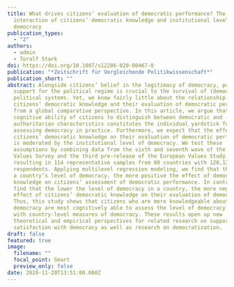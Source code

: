 ```yaml
---
title: What drives citizens’ evaluation of democratic performance? The
  interaction of citizens’ democratic knowledge and institutional level of
  democracy
publication_types:
  - "2"
authors:
  - admin
  - Toralf Stark
doi: https://doi.org/10.1007/s12286-020-00467-0
publication: "*Zeitschrift für Vergleichende Politikwissenschaft*"
publication_short: ""
abstract: Alongside citizens’ belief in the legitimacy of democracy, public
  support for the political regime is crucial to the survival of (democratic)
  political systems. Yet, we know fairly little about the relationship between
  citizens’ democratic knowledge and their evaluation of democratic performance
  from a global comparative perspective. In this article, we argue that the
  cognitive ability of citizens to distinguish between democratic and
  authoritarian characteristics constitutes the individual yardstick for
  assessing democracy in practice. Furthermore, we expect that the effect of
  citizens’ democratic knowledge on their evaluation of democratic performance
  is moderated by the institutional level of democracy. We test these
  assumptions by combining data from the sixth and seventh wave of the World
  Values Survey and the third pre-release of the European Values Study 2017,
  resulting in 114 representative samples from 80 countries with 128,127
  respondents. Applying multilevel regression modeling, we find that the higher
  a country’s level of democracy, the more positive the effect of democratic
  knowledge on citizens’ assessment of democratic performance. In contrast, we
  find that the lower the level of democracy in a country, the more negative the
  effect of citizens’ democratic knowledge on their evaluation of democracy.
  Thus, this study shows that citizens who are more knowledgeable about
  democracy are most cognitively able to assess the level of democracy in line
  with country-level measures of democracy. These results open up new
  theoretical and empirical perspectives for related research on support for and
  satisfaction with democracy as well as research on democratization.
draft: false
featured: true
image:
  filename: ""
  focal_point: Smart
  preview_only: false
date: 2020-11-20T13:51:00.000Z
---
```

